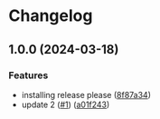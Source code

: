 # Changelog

## 1.0.0 (2024-03-18)


### Features

* installing release please ([8f87a34](https://github.com/dmarrero-contractor/release-testing/commit/8f87a34951e49e42575bde10f82b6a34a49a0761))
* update 2 ([#1](https://github.com/dmarrero-contractor/release-testing/issues/1)) ([a01f243](https://github.com/dmarrero-contractor/release-testing/commit/a01f24348ed590cb4f9f9a3cd044dbb49fd2bb16))
